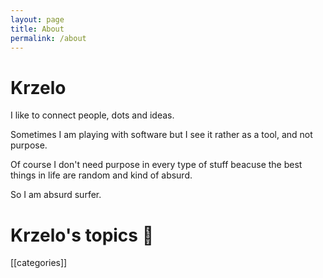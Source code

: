 ```yaml
---
layout: page
title: About
permalink: /about
---
```

# Krzelo

I like to connect people, dots and ideas.

Sometimes I am playing with software but I see it rather as a tool, and not purpose.

Of course I don't need purpose in every type of stuff beacuse the best things in life are random and kind of absurd.

So I am absurd surfer.

# Krzelo's topics 🌱

[[categories]]
